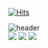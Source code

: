 [![Hits](https://hits.seeyoufarm.com/api/count/incr/badge.svg?url=https%3A%2F%2Fgithub.com%2Fjeongseongeoop&count_bg=%231FAA55&title_bg=%2355D162&icon=tumblr.svg&icon_color=%23E7E7E7&title=hits&edge_flat=false)](https://hits.seeyoufarm.com)
<!--
**jeongseongeoop/jeongseongeoop** is a ✨ _special_ ✨ repository because its `README.md` (this file) appears on your GitHub profile.

Here are some ideas to get you started:
-->


![header](https://capsule-render.vercel.app/api?type=waving&color=random&height=300&section=header&text=seongeop%20edit&fontSize=40)
<br>
<img src="https://img.shields.io/badge/java-FFCA28?style=flat-square&logo=JavaScript&logoColor=#F7DF1E"/>
<img src="https://img.shields.io/badge/python-FFCA28?style=flat-square&logo=Python&logoColor=#3776AB"/>
<img src="https://img.shields.io/badge/python-FFCA28?style=flat-square&logo=Django&logoColor=#092E20"/>
<!-- <img src="https://img.shields.io/badge/이름-색상코드?style=flat-square&logo=로고명&logoColor=로고색"/> --
